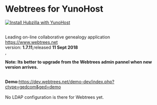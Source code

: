 # Webtrees for YunoHost
[![Install Hubzilla with YunoHost](https://install-app.yunohost.org/install-with-yunohost.png)](https://install-app.yunohost.org/?app=webtrees)<br><br>

Leading on-line collaborative genealogy application https://www.webtrees.net<br>
version: **1.7.11**,released **11 Sept 2018**<br>,<br>

**Note: Its better to upgrade from the Webtrees admin pannel when new version arrives.** <br><br>

<b>Demo:</b>https://dev.webtrees.net/demo-dev/index.php?ctype=gedcom&ged=demo<br>
<br>
No LDAP configuration is there for Webtrees yet.
